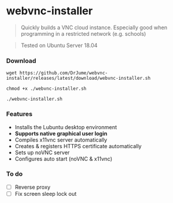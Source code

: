 # webvnc-installer

> Quickly builds a VNC cloud instance. Especially good when programming in a restricted network (e.g. schools)

> Tested on Ubuntu Server 18.04

### Download
```shell
wget https://github.com/DrJume/webvnc-installer/releases/latest/download/webvnc-installer.sh

chmod +x ./webvnc-installer.sh

./webvnc-installer.sh
```

### Features
- Installs the Lubuntu desktop environment
- **Supports native graphical user login**
- Compiles x11vnc server automatically
- Creates & registers HTTPS certificate automatically
- Sets up noVNC server
- Configures auto start (noVNC & x11vnc)

### To do
- [ ] Reverse proxy
- [ ] Fix screen sleep lock out
